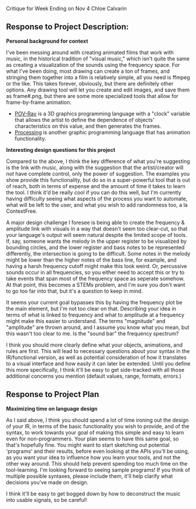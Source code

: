 Critique for Week Ending on Nov 4
Chloe Calvarin

## Response to Project Description:

**Personal background for context**

I've been messing around with creating animated films that work with music, in the historical tradition of "visual music," which isn't quite the same as creating a visualization of the sounds using the frequency space. For what I've been doing, most drawing can create a ton of frames, and stringing them together into a film is relatively simple, all you need is ffmpeg or the like. This takes forever, obviously, but there are definitely other options. Any drawing tool will let you create and edit images, and save them as frame#.png, but there are some more specialized tools that allow for frame-by-frame animation. 

* [POV-Ray](http://www.povray.org/) is a 3D graphics programming language with a "clock" variable that allows the artist to define the dependence of objects' characteristics on this value, and then generates the frames. 
* [Processing](https://www.processing.org/) is another graphic programming language that has animation functionality. 

**Interesting design questions for this project**

Compared to the above, I think the key difference of what you're suggesting is the link with music, along with the suggestion that the artist/creator will *not* have complete control, only the power of suggestion. The examples you show provide this functionality, but do so in a super-powerful tool that is out of reach, both in terms of expense and the amount of time it takes to learn the tool. I think it'd be really cool if you can do this well, but I'm currently having difficulty seeing what aspects of the process you want to automate, what will be left to the user, and what you wish to add randomness too, a la ContextFree.

A major design challenge I foresee is being able to create the frequency & amplitude link with visuals in a way that doesn't seem too clear-cut, so that your language's output will seem natural despite the limited scope of tools. If, say, someone wants the melody in the upper register to be visualized by bounding circles, and the lower register and bass notes to be represented differently, the intersection is going to be difficult. Some notes in the melody might be lower than the higher notes of the bass line, for example, and having a harsh frequency cutoff might make this look weird. Or, percussive sounds occur in all frequencies, so you either need to accept this or try to take events that span most of the frequency space as seperate somehow. At that point, this becomes a STEMs problem, and I'm sure you don't want to go too far into that, but it's a question to keep in mind. 

It seems your current goal bypasses this by having the frequency plot be the main element, but I'm not too clear on that. Describing your idea in terms of what is linked to frequency and what to amplitude at a frequency might make this easier to understand. The terms "magnitude" and "amplitude" are thrown around, and I assume you know what you mean, but this wasn't too clear to me. Is the "sound bar" the frequency spectrum?

I think you should more clearly define what your objects, animations, and rules are first. This will lead to necessary questions about your syntax in the IR/functional version, as well as potential consideration of how it translates to a visual interface and how easily it can later be extended. Until you define this more specifically, I think it'll be easy to get side-tracked with all those additional concerns you mention (default values, range, formats, errors.)

## Response to Project Plan

**Maximizing time on language design**

As I said above, I think you should spend a lot of time ironing out the design of your IR, in terms of the basic functionality you wish to provide, and of the syntax, to work towards your goal of making this simple and easy to learn even for non-programmers. Your plan seems to have this same goal, so that's hopefully fine. You might want to start sketching out potential 'programs' and their results, before even looking at the APIs you'll be using, as you want your idea to influence how you learn your tools, and not the other way around. This should help prevent spending too much time on the tool-learning. I'm looking forward to seeing sample programs! If you think of multiple possible syntaxes, please include them, it'll help clarify what decisions you've made on design. 

I think it'll be easy to get bogged down by how to deconstruct the music into usable signals, so be careful! 


